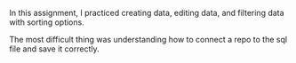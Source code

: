 In this assignment, I practiced creating data, editing data, and filtering data with sorting options. 

The most difficult thing was understanding how to connect a repo to the sql file and save it correctly.